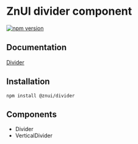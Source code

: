 # ZnUI divider component
[![npm version](https://badge.fury.io/js/@znui%2Fdivider.svg)](https://badge.fury.io/js/@znui%2Fdivider)

## Documentation
[Divider](https://ui.zation.ru/#/components/Divider)

## Installation

```
npm install @znui/divider
```

## Components

- Divider
- VerticalDivider